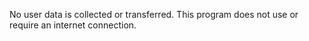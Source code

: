 No user data is collected or transferred.
This program does not use or require an internet connection.

